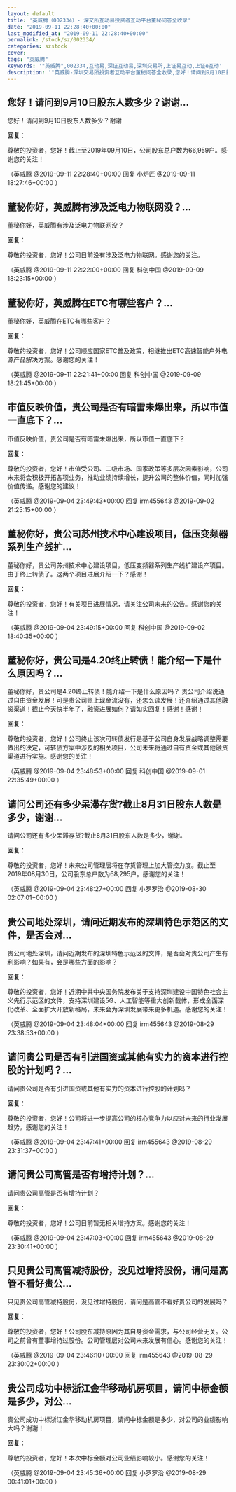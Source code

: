 ```yaml
---
layout: default
title: '英威腾（002334）- 深交所互动易投资者互动平台董秘问答全收录'
date: "2019-09-11 22:28:40+00:00"
last_modified_at: "2019-09-11 22:28:40+00:00"
permalink: /stock/sz/002334/
categories: szstock
cover: 
tags: "英威腾"
keywords: '"英威腾",002334,互动易,深证互动易,深圳交易所,上证易互动,上证e互动'
description: '"英威腾-深圳交易所投资者互动平台董秘问答全收录,您好！请问到9月10日股东人数多少？谢谢"'
---
```


## 您好！请问到9月10日股东人数多少？谢谢...

您好！请问到9月10日股东人数多少？谢谢

**回复**：

尊敬的投资者，您好！截止至2019年09月10日，公司股东总户数为66,959户。感谢您的关注！ 

（英威腾  @2019-09-11 22:28:40+00:00 回复 小炉匠  @2019-09-11 18:27:46+00:00 ）

## 董秘你好，英威腾有涉及泛电力物联网没？...

董秘你好，英威腾有涉及泛电力物联网没？

**回复**：

尊敬的投资者，您好！公司目前没有涉及泛电力物联网。感谢您的关注。 

（英威腾  @2019-09-11 22:22:00+00:00 回复 科创中国  @2019-09-09 18:23:15+00:00 ）

## 董秘你好，英威腾在ETC有哪些客户？...

董秘你好，英威腾在ETC有哪些客户？

**回复**：

尊敬的投资者，您好！公司顺应国家ETC普及政策，相继推出ETC高速智能户外电源产品解决方案。感谢您的关注！ 

（英威腾  @2019-09-11 22:21:41+00:00 回复 科创中国  @2019-09-09 18:21:45+00:00 ）

## 市值反映价值，贵公司是否有暗雷未爆出来，所以市值一直底下？...

市值反映价值，贵公司是否有暗雷未爆出来，所以市值一直底下？

**回复**：

尊敬的投资者，您好！市值受公司、二级市场、国家政策等多层次因素影响，公司未来将会积极开拓各项业务，推动业绩持续增长，提升公司的整体价值，同时加强价值传递。感谢您的建议！ 

（英威腾  @2019-09-04 23:49:43+00:00 回复 irm455643  @2019-09-02 21:25:15+00:00 ）

## 董秘你好，贵公司苏州技术中心建设项目，低压变频器系列生产线扩...

董秘你好，贵公司苏州技术中心建设项目，低压变频器系列生产线扩建设产项目。由于终止转债了。这两个项目进展介绍一下？感谢！

**回复**：

尊敬的投资者，您好！有关项目进展情况，请关注公司未来的公告。感谢您的关注！ 

（英威腾  @2019-09-04 23:49:15+00:00 回复 科创中国  @2019-09-02 18:40:35+00:00 ）

## 董秘你好，贵公司是4.20终止转债！能介绍一下是什么原因吗？...

董秘你好，贵公司是4.20终止转债！能介绍一下是什么原因吗？ 
贵公司介绍说通过自由资金发展！可是贵公司账上现金流没有，还怎么谈发展！还介绍通过其他融资渠道！截止今天快半年了，融资进展如何？请如实回复！感谢！感谢！

**回复**：

尊敬的投资者，您好！公司终止该次可转债发行是基于公司自身发展战略调整需要做出的决定，可转债方案中涉及的相关项目，公司未来将通过自有资金或其他融资渠道进行实施。感谢您的关注！ 

（英威腾  @2019-09-04 23:48:53+00:00 回复 科创中国  @2019-09-01 22:35:49+00:00 ）

## 请问公司还有多少呆滞存货?截止8月31日股东人数是多少，谢谢...

请问公司还有多少呆滞存货?截止8月31日股东人数是多少，谢谢。

**回复**：

尊敬的投资者，您好！未来公司管理层将在存货管理上加大管控力度。截止至2019年08月30日，公司股东总户数为68,295户。感谢您的关注！ 

（英威腾  @2019-09-04 23:48:27+00:00 回复 小罗罗治  @2019-08-30 02:07:01+00:00 ）

## 贵公司地处深圳，请问近期发布的深圳特色示范区的文件，是否会对...

贵公司地处深圳，请问近期发布的深圳特色示范区的文件，是否会对贵公司产生有利影响？如果有，会是哪些方面的影响？

**回复**：

尊敬的投资者，您好！近期中共中央国务院发布关于支持深圳建设中国特色社会主义先行示范区的文件，支持深圳建设5G、人工智能等重大创新载体，形成全面深化改革、全面扩大开放新格局，未来会为深圳发展带来更多机遇。感谢您的关注！ 

（英威腾  @2019-09-04 23:48:04+00:00 回复 irm455643  @2019-08-29 23:38:53+00:00 ）

## 请问贵公司是否有引进国资或其他有实力的资本进行控股的计划吗？...

请问贵公司是否有引进国资或其他有实力的资本进行控股的计划吗？

**回复**：

尊敬的投资者，您好！公司将进一步提高公司的核心竞争力以应对未来的行业发展趋势。感谢您的关注！ 

（英威腾  @2019-09-04 23:47:41+00:00 回复 irm455643  @2019-08-29 23:31:37+00:00 ）

## 请问贵公司高管是否有增持计划？...

请问贵公司高管是否有增持计划？

**回复**：

尊敬的投资者，您好！公司目前暂无相关增持方案。感谢您的关注！ 

（英威腾  @2019-09-04 23:47:03+00:00 回复 irm455643  @2019-08-29 23:30:41+00:00 ）

## 只见贵公司高管减持股份，没见过增持股份，请问是高管不看好贵公...

只见贵公司高管减持股份，没见过增持股份，请问是高管不看好贵公司的发展吗？

**回复**：

尊敬的投资者，您好！公司股东减持原因为其自身资金需求，与公司经营无关。公司之前曾有董事增持过股份。公司管理层对公司未来发展有信心。感谢您的关注！ 

（英威腾  @2019-09-04 23:46:10+00:00 回复 irm455643  @2019-08-29 23:30:02+00:00 ）

## 贵公司成功中标浙江金华移动机房项目，请问中标金额是多少，对公...

贵公司成功中标浙江金华移动机房项目，请问中标金额是多少，对公司的业绩影响大吗？谢谢！

**回复**：

尊敬的投资者，您好！本次中标金额对公司业绩影响较小。感谢您的关注！ 

（英威腾  @2019-09-04 23:45:36+00:00 回复 小罗罗治  @2019-08-29 00:41:01+00:00 ）

